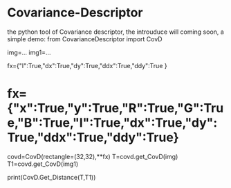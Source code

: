 # Covariance-Descriptor
the python tool of Covariance descriptor,
the introuduce will coming soon,
a simple demo:
from CovarianceDescriptor import CovD

img=...
img1=...

fx={"I":True,"dx":True,"dy":True,"ddx":True,"ddy":True }
# fx={"x":True,"y":True,"R":True,"G":True,"B":True,"I":True,"dx":True,"dy":True,"ddx":True,"ddy":True}

covd=CovD(rectangle=(32,32),**fx)
T=covd.get_CovD(img)
T1=covd.get_CovD(img1)

print(CovD.Get_Distance(T,T1))

